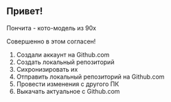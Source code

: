 ##  Привет!

Пончита - кото-модель из 90х

Совершенно в этом согласен!

1. Создали аккаунт на Github.com
2. Создать локальный репозиторий 
3. Сихронизировать их 
4. Отправить локальный репозиторий на Github.com 
5. Провести изменения с другого ПК
6. Выкачать актуальное с Github.com